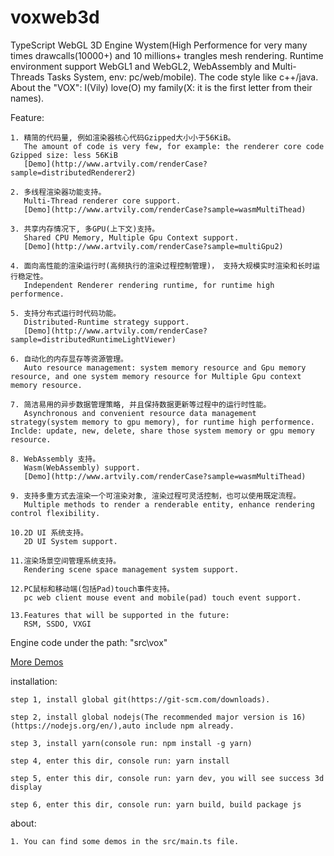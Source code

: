 # voxweb3d
TypeScript WebGL 3D Engine Wystem(High Performence for very many times drawcalls(10000+) and 10 millions+ trangles mesh rendering. Runtime environment support WebGL1 and WebGL2, WebAssembly and Multi-Threads Tasks System, env: pc/web/mobile). The code style like c++/java.
About the "VOX": I(Vily) love(O) my family(X: it is the first letter from their names).

Feature:

    1. 精简的代码量, 例如渲染器核心代码Gzipped大小小于56KiB。
       The amount of code is very few, for example: the renderer core code Gzipped size: less 56KiB
       [Demo](http://www.artvily.com/renderCase?sample=distributedRenderer2)

    2. 多线程渲染器功能支持。
       Multi-Thread renderer core support.
       [Demo](http://www.artvily.com/renderCase?sample=wasmMultiThead)

    3. 共享内存情况下, 多GPU(上下文)支持。
       Shared CPU Memory, Multiple Gpu Context support.
       [Demo](http://www.artvily.com/renderCase?sample=multiGpu2)

    4. 面向高性能的渲染运行时(高频执行的渲染过程控制管理)， 支持大规模实时渲染和长时运行稳定性。
       Independent Renderer rendering runtime, for runtime high performence.

    5. 支持分布式运行时代码功能。
       Distributed-Runtime strategy support.
       [Demo](http://www.artvily.com/renderCase?sample=distributedRuntimeLightViewer)

    6. 自动化的内存显存等资源管理。
       Auto resource management: system memory resource and Gpu memory resource, and one system memory resource for Multiple Gpu context memory resource.

    7. 简洁易用的异步数据管理策略, 并且保持数据更新等过程中的运行时性能。
       Asynchronous and convenient resource data management strategy(system memory to gpu memory), for runtime high performence. Inclde: update, new, delete, share those system memory or gpu memory resource.

    8. WebAssembly 支持。
       Wasm(WebAssembly) support.
       [Demo](http://www.artvily.com/renderCase?sample=wasmMultiThead)

    9. 支持多重方式去渲染一个可渲染对象, 渲染过程可灵活控制，也可以使用既定流程。
       Multiple methods to render a renderable entity, enhance rendering control flexibility.

    10.2D UI 系统支持。
       2D UI System support.

    11.渲染场景空间管理系统支持。
       Rendering scene space management system support.

    12.PC鼠标和移动端(包括Pad)touch事件支持。
       pc web client mouse event and mobile(pad) touch event support.

    13.Features that will be supported in the future:
       RSM, SSDO, VXGI

Engine code under the path: "src\vox\"

[More Demos](http://www.artvily.com)

installation:

    step 1, install global git(https://git-scm.com/downloads).
    
    step 2, install global nodejs(The recommended major version is 16)(https://nodejs.org/en/),auto include npm already.
    
    step 3, install yarn(console run: npm install -g yarn)
    
    step 4, enter this dir, console run: yarn install
    
    step 5, enter this dir, console run: yarn dev, you will see success 3d display
    
    step 6, enter this dir, console run: yarn build, build package js

about:

    1. You can find some demos in the src/main.ts file.
